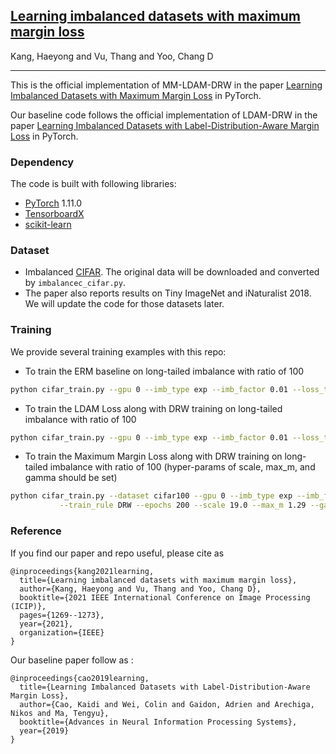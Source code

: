 ## [Learning imbalanced datasets with maximum margin loss](https://arxiv.org/abs/2206.05380)
Kang, Haeyong and Vu, Thang and Yoo, Chang D
_________________

This is the official implementation of MM-LDAM-DRW in the paper [Learning Imbalanced Datasets with Maximum Margin Loss](https://ieeexplore.ieee.org/stamp/stamp.jsp?tp=&arnumber=9506389) in PyTorch.


Our baseline code follows the official implementation of LDAM-DRW in the paper [Learning Imbalanced Datasets with Label-Distribution-Aware Margin Loss](https://arxiv.org/pdf/1906.07413.pdf) in PyTorch.

### Dependency

The code is built with following libraries:

- [PyTorch](https://pytorch.org/) 1.11.0
- [TensorboardX](https://github.com/lanpa/tensorboardX)
- [scikit-learn](https://scikit-learn.org/stable/)

### Dataset

- Imbalanced [CIFAR](https://www.cs.toronto.edu/~kriz/cifar.html). The original data will be downloaded and converted by `imbalancec_cifar.py`.
- The paper also reports results on Tiny ImageNet and iNaturalist 2018. We will update the code for those datasets later.

### Training 

We provide several training examples with this repo:

- To train the ERM baseline on long-tailed imbalance with ratio of 100

```bash
python cifar_train.py --gpu 0 --imb_type exp --imb_factor 0.01 --loss_type CE --train_rule None
```

- To train the LDAM Loss along with DRW training on long-tailed imbalance with ratio of 100

```bash
python cifar_train.py --gpu 0 --imb_type exp --imb_factor 0.01 --loss_type LDAM --train_rule DRW
```


- To train the Maximum Margin Loss along with DRW training on long-tailed imbalance with ratio of 100 (hyper-params of scale, max_m, and gamma should be set)

```bash
python cifar_train.py --dataset cifar100 --gpu 0 --imb_type exp --imb_factor 0.01 --loss_type HMM \
           --train_rule DRW --epochs 200 --scale 19.0 --max_m 1.29 --gamma 1.528 --seed 1 --exp_str logits
```


### Reference

If you find our paper and repo useful, please cite as
```
@inproceedings{kang2021learning,
  title={Learning imbalanced datasets with maximum margin loss},
  author={Kang, Haeyong and Vu, Thang and Yoo, Chang D},
  booktitle={2021 IEEE International Conference on Image Processing (ICIP)},
  pages={1269--1273},
  year={2021},
  organization={IEEE}
}
```
Our baseline paper follow as :

```
@inproceedings{cao2019learning,
  title={Learning Imbalanced Datasets with Label-Distribution-Aware Margin Loss},
  author={Cao, Kaidi and Wei, Colin and Gaidon, Adrien and Arechiga, Nikos and Ma, Tengyu},
  booktitle={Advances in Neural Information Processing Systems},
  year={2019}
}
```
